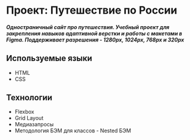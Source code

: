 # Проект: Путешествие по России

##### Одностраничный сайт про путешествия. Учебный проект для закрепления навыков адаптивной верстки и работы с макетами в Figma. Поддерживает разрешения - 1280px, 1024px, 768px и 320px #####

## Используемые языки ##
* HTML
* CSS

## Технологии ##
* Flexbox
* Grid Layout
* Медиазапросы
* Методология БЭМ для классов - Nested БЭМ
